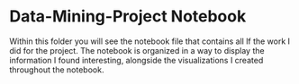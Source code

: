 # Data-Mining-Project Notebook

Within this folder you will see the notebook file that contains all lf the work I did for the project. The notebook is organized in a way to display the information I found interesting, alongside the visualizations I created throughout the notebook.
